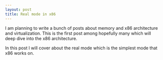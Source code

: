 ```yaml
---
layout: post
title: Real mode in x86 
---
```


I am planning to write a bunch of posts about memory and x86 architecture and virtualization. This is the first post among hopefully many which
will deep dive into the x86 architecture. 

In this post I will cover about the real mode which is the simplest mode that x86 works on.
